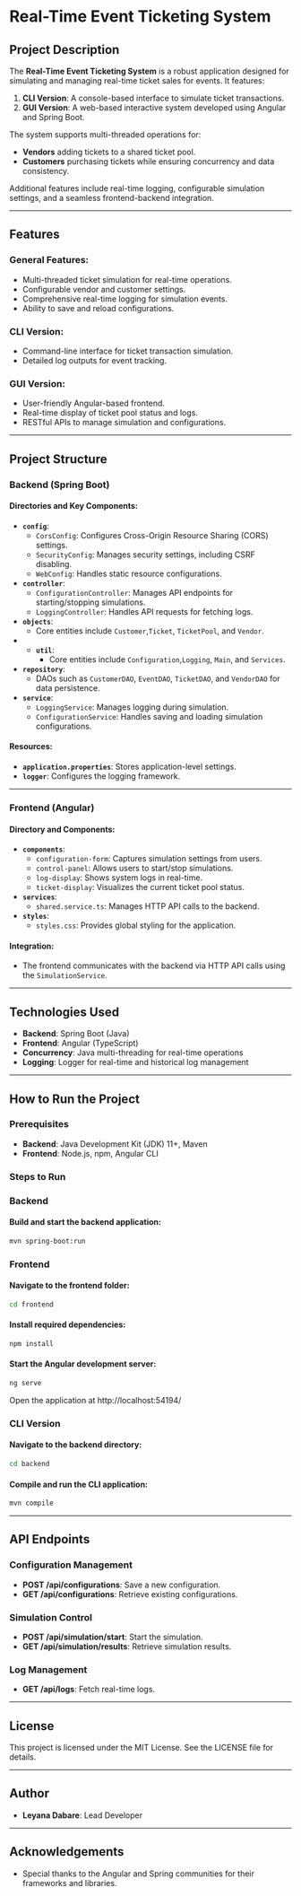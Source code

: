 # Real-Time Event Ticketing System

## Project Description
The **Real-Time Event Ticketing System** is a robust application designed for simulating and managing real-time ticket sales for events. It features:
1. **CLI Version**: A console-based interface to simulate ticket transactions.
2. **GUI Version**: A web-based interactive system developed using Angular and Spring Boot.

The system supports multi-threaded operations for:
- **Vendors** adding tickets to a shared ticket pool.
- **Customers** purchasing tickets while ensuring concurrency and data consistency.

Additional features include real-time logging, configurable simulation settings, and a seamless frontend-backend integration.

---

## Features

### General Features:
- Multi-threaded ticket simulation for real-time operations.
- Configurable vendor and customer settings.
- Comprehensive real-time logging for simulation events.
- Ability to save and reload configurations.

### CLI Version:
- Command-line interface for ticket transaction simulation.
- Detailed log outputs for event tracking.

### GUI Version:
- User-friendly Angular-based frontend.
- Real-time display of ticket pool status and logs.
- RESTful APIs to manage simulation and configurations.

---

## Project Structure

### Backend (Spring Boot)

#### Directories and Key Components:
- **`config`**:
    - `CorsConfig`: Configures Cross-Origin Resource Sharing (CORS) settings.
    - `SecurityConfig`: Manages security settings, including CSRF disabling.
    - `WebConfig`: Handles static resource configurations.
- **`controller`**:
    - `ConfigurationController`: Manages API endpoints for starting/stopping simulations.
    - `LoggingController`: Handles API requests for fetching logs.
- **`objects`**:
    - Core entities include `Customer`,`Ticket`, `TicketPool`, and `Vendor`.
- - **`util`**:
    - Core entities include `Configuration`,`Logging`, `Main`, and `Services`.
- **`repository`**:
    - DAOs such as `CustomerDAO`, `EventDAO`, `TicketDAO`, and `VendorDAO` for data persistence.
- **`service`**:
    - `LoggingService`: Manages logging during simulation.
    - `ConfigurationService`: Handles saving and loading simulation configurations.

#### Resources:
- **`application.properties`**: Stores application-level settings.
- **`logger`**: Configures the logging framework.

---

### Frontend (Angular)

#### Directory and Components:
- **`components`**:
    - `configuration-form`: Captures simulation settings from users.
    - `control-panel`: Allows users to start/stop simulations.
    - `log-display`: Shows system logs in real-time.
    - `ticket-display`: Visualizes the current ticket pool status.
- **`services`**:
    - `shared.service.ts`: Manages HTTP API calls to the backend.
- **`styles`**:
    - `styles.css`: Provides global styling for the application.

#### Integration:
- The frontend communicates with the backend via HTTP API calls using the `SimulationService`.

---

## Technologies Used
- **Backend**: Spring Boot (Java)
- **Frontend**: Angular (TypeScript)
- **Concurrency**: Java multi-threading for real-time operations
- **Logging**: Logger for real-time and historical log management

---

## How to Run the Project

### Prerequisites
- **Backend**: Java Development Kit (JDK) 11+, Maven
- **Frontend**: Node.js, npm, Angular CLI

### Steps to Run

### Backend

#### Build and start the backend application:
```bash
mvn spring-boot:run
```

### Frontend

#### Navigate to the frontend folder:
```bash
cd frontend
```

#### Install required dependencies:
```bash
npm install
```

#### Start the Angular development server:
```bash
ng serve
```

Open the application at http://localhost:54194/

### CLI Version

#### Navigate to the backend directory:

```bash
cd backend
```

#### Compile and run the CLI application:
```bash
mvn compile
```
---
## API Endpoints

### Configuration Management
- **POST /api/configurations**: Save a new configuration.
- **GET /api/configurations**: Retrieve existing configurations.

### Simulation Control
- **POST /api/simulation/start**: Start the simulation.
- **GET /api/simulation/results**: Retrieve simulation results.

### Log Management
- **GET /api/logs**: Fetch real-time logs.

---

## License
This project is licensed under the MIT License. See the LICENSE file for details.

---

## Author
- **Leyana Dabare**: Lead Developer
---

## Acknowledgements
- Special thanks to the Angular and Spring communities for their frameworks and libraries.




